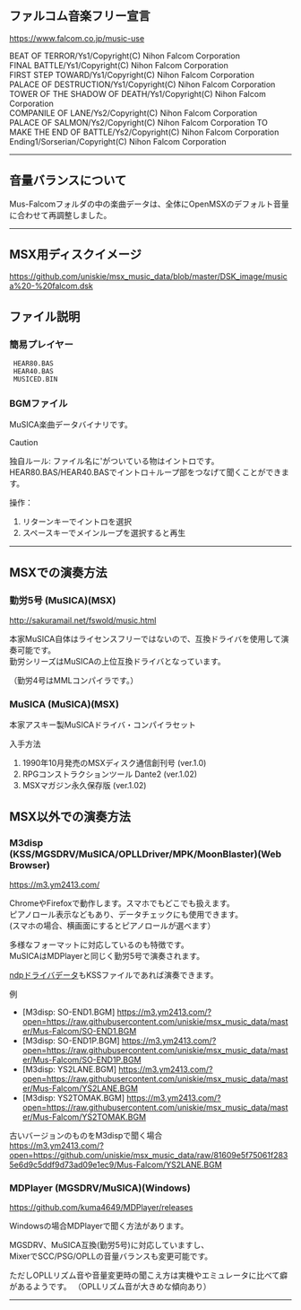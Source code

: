 ﻿## ファルコム音楽フリー宣言
https://www.falcom.co.jp/music-use

BEAT OF TERROR/Ys1/Copyright(C) Nihon Falcom Corporation  
FINAL BATTLE/Ys1/Copyright(C) Nihon Falcom Corporation  
FIRST STEP TOWARD/Ys1/Copyright(C) Nihon Falcom Corporation  
PALACE OF DESTRUCTION/Ys1/Copyright(C) Nihon Falcom Corporation  
TOWER OF THE SHADOW OF DEATH/Ys1/Copyright(C) Nihon Falcom Corporation  
COMPANILE OF LANE/Ys2/Copyright(C) Nihon Falcom Corporation  
PALACE OF SALMON/Ys2/Copyright(C) Nihon Falcom Corporation
TO MAKE THE END OF BATTLE/Ys2/Copyright(C) Nihon Falcom Corporation  
Ending1/Sorserian/Copyright(C) Nihon Falcom Corporation  

---------------------------------------
## 音量バランスについて

Mus-Falcomフォルダの中の楽曲データは、全体にOpenMSXのデフォルト音量に合わせて再調整しました。

---------------------------------------
## MSX用ディスクイメージ

 https://github.com/uniskie/msx_music_data/blob/master/DSK_image/musica%20-%20falcom.dsk


## ファイル説明

### 簡易プレイヤー
```
 HEAR80.BAS
 HEAR40.BAS
 MUSICED.BIN
```

### BGMファイル

MuSICA楽曲データバイナリです。

> [!CAUTION]
> 独自ルール: ファイル名に'がついている物はイントロです。  
> HEAR80.BAS/HEAR40.BASでイントロ＋ループ部をつなげて聞くことができます。
>
> 操作：
> 1. リターンキーでイントロを選択
> 2. スペースキーでメインループを選択すると再生

---------------------------------------

## MSXでの演奏方法

### 勤労5号 (MuSICA)(MSX)

http://sakuramail.net/fswold/music.html

本家MuSICA自体はライセンスフリーではないので、互換ドライバを使用して演奏可能です。  
勤労シリーズはMuSICAの上位互換ドライバとなっています。

（勤労4号はMMLコンパイラです。）

### MuSICA (MuSICA)(MSX)

本家アスキー製MuSICAドライバ・コンパイラセット

入手方法
1. 1990年10月発売のMSXディスク通信創刊号 (ver.1.0)
2. RPGコンストラクションツール Dante2 (ver.1.02)
3. MSXマガジン永久保存版 (ver.1.02)

## MSX以外での演奏方法

### M3disp (KSS/MGSDRV/MuSICA/OPLLDriver/MPK/MoonBlaster)(Web Browser)

https://m3.ym2413.com/

ChromeやFirefoxで動作します。スマホでもどこでも扱えます。  
ピアノロール表示などもあり、データチェックにも使用できます。  
(スマホの場合、横画面にするとピアノロールが選べます）

多様なフォーマットに対応しているのも特徴です。  
MuSICAはMDPlayerと同じく勤労5号で演奏されます。

[ndpドライバデータ](/ndp)もKSSファイルであれば演奏できます。

例

- [M3disp: SO-END1.BGM] https://m3.ym2413.com/?open=https://raw.githubusercontent.com/uniskie/msx_music_data/master/Mus-Falcom/SO-END1.BGM  
- [M3disp: SO-END1P.BGM] https://m3.ym2413.com/?open=https://raw.githubusercontent.com/uniskie/msx_music_data/master/Mus-Falcom/SO-END1P.BGM  
- [M3disp: YS2LANE.BGM] https://m3.ym2413.com/?open=https://raw.githubusercontent.com/uniskie/msx_music_data/master/Mus-Falcom/YS2LANE.BGM  
- [M3disp: YS2TOMAK.BGM] https://m3.ym2413.com/?open=https://raw.githubusercontent.com/uniskie/msx_music_data/master/Mus-Falcom/YS2TOMAK.BGM  

古いバージョンのものをM3dispで聞く場合  
https://m3.ym2413.com/?open=https://github.com/uniskie/msx_music_data/raw/81609e5f75061f2835e6d9c5ddf9d73ad09e1ec9/Mus-Falcom/YS2LANE.BGM  

### MDPlayer (MGSDRV/MuSICA)(Windows)

https://github.com/kuma4649/MDPlayer/releases

Windowsの場合MDPlayerで聞く方法があります。

MGSDRV、MuSICA互換(勤労5号)に対応していますし、  
MixerでSCC/PSG/OPLLの音量バランスも変更可能です。

ただしOPLLリズム音や音量変更時の聞こえ方は実機やエミュレータに比べて癖があるようです。
（OPLLリズム音が大きめな傾向あり）

---------------------------------------
